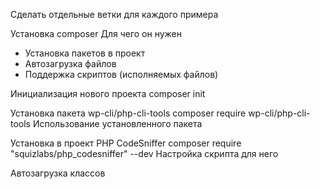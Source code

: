 Сделать отдельные ветки для каждого примера

Установка composer
Для чего он нужен
* Установка пакетов в проект
* Автозагрузка файлов
* Поддержка скриптов (исполняемых файлов)

Инициализация нового проекта 
composer init

Установка пакета wp-cli/php-cli-tools
composer require wp-cli/php-cli-tools
Использование установленного пакета

Установка в проект PHP CodeSniffer
composer require "squizlabs/php_codesniffer" --dev
Настройка скрипта для него

Автозагрузка классов

